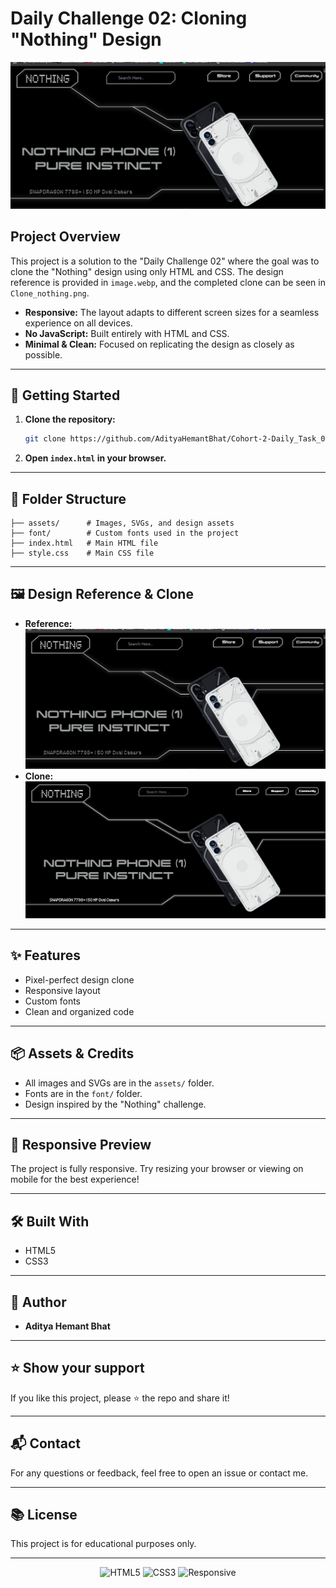 # Daily Challenge 02: Cloning "Nothing" Design

![Design Reference](image.webp)

## Project Overview
This project is a solution to the "Daily Challenge 02" where the goal was to clone the "Nothing" design using only HTML and CSS. The design reference is provided in `image.webp`, and the completed clone can be seen in `Clone_nothing.png`.

- **Responsive:** The layout adapts to different screen sizes for a seamless experience on all devices.
- **No JavaScript:** Built entirely with HTML and CSS.
- **Minimal & Clean:** Focused on replicating the design as closely as possible.

---

## 🚀 Getting Started
1. **Clone the repository:**
   ```sh
   git clone https://github.com/AdityaHemantBhat/Cohort-2-Daily_Task_02
   ```
2. **Open `index.html` in your browser.**

---

## 📁 Folder Structure
```
├── assets/      # Images, SVGs, and design assets
├── font/        # Custom fonts used in the project
├── index.html   # Main HTML file
├── style.css    # Main CSS file
```

---

## 🖼️ Design Reference & Clone
- **Reference:** ![Design](image.webp)
- **Clone:** ![Clone](Clone_nothing.png)

---

## ✨ Features
- Pixel-perfect design clone
- Responsive layout
- Custom fonts
- Clean and organized code

---

## 📦 Assets & Credits
- All images and SVGs are in the `assets/` folder.
- Fonts are in the `font/` folder.
- Design inspired by the "Nothing" challenge.

---

## 📱 Responsive Preview
The project is fully responsive. Try resizing your browser or viewing on mobile for the best experience!

---

## 🛠️ Built With
- HTML5
- CSS3

---

## 🙌 Author
- **Aditya Hemant Bhat**

---

## ⭐️ Show your support
If you like this project, please ⭐️ the repo and share it!

---

## 📬 Contact
For any questions or feedback, feel free to open an issue or contact me.

---

## 📚 License
This project is for educational purposes only.

---

<p align="center">
  <img src="https://img.shields.io/badge/HTML-5-orange?logo=html5" alt="HTML5"/>
  <img src="https://img.shields.io/badge/CSS-3-blue?logo=css3" alt="CSS3"/>
  <img src="https://img.shields.io/badge/Responsive-Yes-brightgreen?logo=responsive-design" alt="Responsive"/>
</p>

